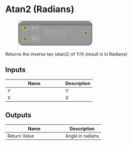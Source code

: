 # Atan2 (Radians)

<div align="left" data-full-width="false">

<figure><img src="atan2_-radians.png" alt=""><figcaption></figcaption></figure>

</div>

Returns the inverse tan (atan2) of Y/X (result is in Radians)

## Inputs

<table>
<thead><tr><th width="170">Name</th><th>Description</th></tr></thead>
<tbody>
<tr><td>Y</td><td>Y</td></tr>
<tr><td>X</td><td>X</td></tr>
</tbody>
</table>

## Outputs

<table>
<thead><tr><th width="170">Name</th><th>Description</th></tr></thead>
<tbody>
<tr><td>Return Value</td><td>Angle in radians</td></tr>
</tbody>
</table>